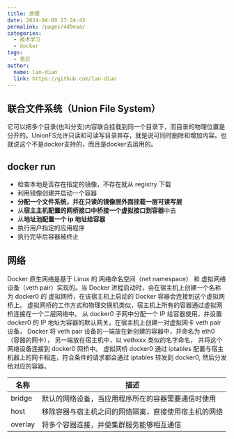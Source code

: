 ```yaml
---
title: 原理
date: 2024-04-09 17:24:43
permalink: /pages/4d9eaa/
categories:
  - 技术学习
  - docker
tags:
  - 笔记
author: 
  name: lan-dian
  link: https://github.com/lan-dian
---
```

## 联合文件系统（Union File System）

它可以把多个目录(也叫分支)内容联合挂载到同一个目录下，而目录的物理位置是分开的。UnionFS允许只读和可读写目录并存，就是说可同时删除和增加内容。也就说这个不是docker支持的，而且是docker去运用的。

## docker run

- 检查本地是否存在指定的镜像，不存在就从 registry 下载
- 利用镜像创建并启动一个容器
- **分配一个文件系统，并在只读的镜像层外面挂载一层可读写层**
- 从**宿主主机配置的网桥接口中桥接一个虚拟接口到容器**中去
- 从**地址池配置一个 ip 地址给容器**
- 执行用户指定的应用程序
- 执行完毕后容器被终止

## 网络

Docker 原生网络是基于 Linux 的 网络命名空间（net namespace） 和 虚拟网络设备（veth pair）实现的。当 Docker 进程启动时，会在宿主机上创建一个名称为 docker0 的 虚拟网桥，在该宿主机上启动的 Docker 容器会连接到这个虚拟网桥上。
虚拟网桥的工作方式和物理交换机类似，宿主机上所有的容器通过虚拟网桥连接在一个二层网络中。
从 docker0 子网中分配一个 IP 给容器使用，并设置 docker0 的 IP 地址为容器的默认网关。在宿主机上创建一对虚拟网卡 veth pair 设备， Docker 将 veth pair 设备的一端放在新创建的容器中，并命名为 eth0（容器的网卡）， 另一端放在宿主机中，以 vethxxx 类似的名字命名， 并将这个网络设备连接到 docker0 网桥中。
虚拟网桥 docker0 通过 iptables 配置与宿主机器上的网卡相连，符合条件的请求都会通过 iptables 转发到 docker0, 然后分发给对应的容器。

| 名称    | 描述                                                 |
| ------- | ---------------------------------------------------- |
| bridge  | 默认的网络设备，当应用程序所在的容器需要通信时使用   |
| host    | 移除容器与宿主机之间的网络隔离，直接使用宿主机的网络 |
| overlay | 将多个容器连接，并使集群服务能够相互通信             |


